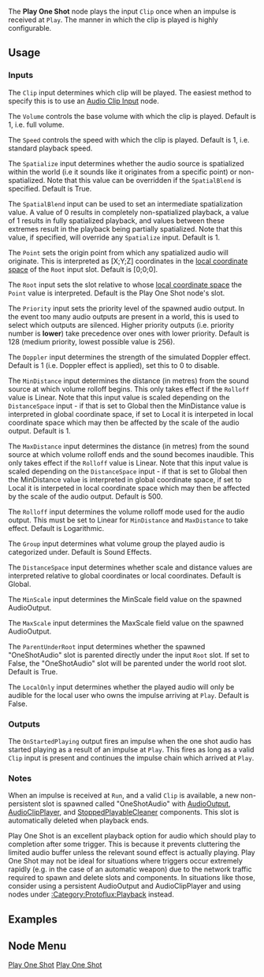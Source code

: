 <languages></languages>

The **Play One Shot** node plays the input `Clip` once when an impulse
is received at `Play`. The manner in which the clip is played is highly
configurable.

## Usage

### Inputs

The `Clip` input determines which clip will be played. The easiest
method to specify this is to use an [Audio Clip
Input](Audio_Clip_Input_(Protoflux_node) "wikilink") node.

The `Volume` controls the base volume with which the clip is played.
Default is 1, i.e. full volume.

The `Speed` controls the speed with which the clip is played. Default is
1, i.e. standard playback speed.

The `Spatialize` input determines whether the audio source is
spatialized within the world (i.e it sounds like it originates from a
specific point) or non-spatialized. Note that this value can be
overridden if the `SpatialBlend` is specified. Default is True.

The `SpatialBlend` input can be used to set an intermediate
spatialization value. A value of 0 results in completely non-spatialized
playback, a value of 1 results in fully spatialized playback, and values
between these extremes result in the playback being partially
spatialized. Note that this value, if specified, will override any
`Spatialize` input. Default is 1.

The `Point` sets the origin point from which any spatialized audio will
originate. This is interpreted as \[X;Y;Z\] coordinates in the [local
coordinate space](Coordinate_spaces#Global_vs._Local "wikilink") of the
`Root` input slot. Default is \[0;0;0\].

The `Root` input sets the slot relative to whose [local coordinate
space](Coordinate_spaces#Global_vs._Local "wikilink") the `Point` value
is interpreted. Default is the Play One Shot node's slot.

The `Priority` input sets the priority level of the spawned audio
output. In the event too many audio outputs are present in a world, this
is used to select which outputs are silenced. Higher priority outputs
(i.e. priority number is **lower**) take precedence over ones with lower
priority. Default is 128 (medium priority, lowest possible value is
256).

The `Doppler` input determines the strength of the simulated Doppler
effect. Default is 1 (i.e. Doppler effect is applied), set this to 0 to
disable.

The `MinDistance` input determines the distance (in metres) from the
sound source at which volume rolloff begins. This only takes effect if
the `Rolloff` value is Linear. Note that this input value is scaled
depending on the `DistanceSpace` input - if that is set to Global then
the MinDistance value is interpreted in global coordinate space, if set
to Local it is interpeted in local coordinate space which may then be
affected by the scale of the audio output. Default is 1.

The `MaxDistance` input determines the distance (in metres) from the
sound source at which volume rolloff ends and the sound becomes
inaudible. This only takes effect if the `Rolloff` value is Linear. Note
that this input value is scaled depending on the `DistanceSpace` input -
if that is set to Global then the MinDistance value is interpreted in
global coordinate space, if set to Local it is interpeted in local
coordinate space which may then be affected by the scale of the audio
output. Default is 500.

The `Rolloff` input determines the volume rolloff mode used for the
audio output. This must be set to Linear for `MinDistance` and
`MaxDistance` to take effect. Default is Logarithmic.

The `Group` input determines what volume group the played audio is
categorized under. Default is Sound Effects.

The `DistanceSpace` input determines whether scale and distance values
are interpreted relative to global coordinates or local coordinates.
Default is Global.

The `MinScale` input determines the MinScale field value on the spawned
AudioOutput.

The `MaxScale` input determines the MaxScale field value on the spawned
AudioOutput.

The `ParentUnderRoot` input determines whether the spawned
"OneShotAudio" slot is parented directly under the input `Root` slot. If
set to False, the "OneShotAudio" slot will be parented under the world
root slot. Default is True.

The `LocalOnly` input determines whether the played audio will only be
audible for the local user who owns the impulse arriving at `Play`.
Default is False.

### Outputs

The `OnStartedPlaying` output fires an impulse when the one shot audio
has started playing as a result of an impulse at `Play`. This fires as
long as a valid `Clip` input is present and continues the impulse chain
which arrived at `Play`.

### Notes

When an impulse is received at `Run`, and a valid `Clip` is available, a
new non-persistent slot is spawned called "OneShotAudio" with
[AudioOutput](AudioOutput_(Component) "wikilink"),
[AudioClipPlayer](AudioClipPlayer_(Component) "wikilink"), and
[StoppedPlayableCleaner](StoppedPlayableCleaner_(Component) "wikilink")
components. This slot is automatically deleted when playback ends.

Play One Shot is an excellent playback option for audio which should
play to completion after some trigger. This is because it prevents
cluttering the limited audio buffer unless the relevant sound effect is
actually playing. Play One Shot may not be ideal for situations where
triggers occur extremely rapidly (e.g. in the case of an automatic
weapon) due to the network traffic required to spawn and delete slots
and components. In situations like those, consider using a persistent
AudioOutput and AudioClipPlayer and using nodes under
[:Category:Protoflux:Playback](:Category:Protoflux:Playback "wikilink")
instead.

## Examples

## Node Menu

[Play One Shot](Category:Protoflux{{#translation:}} "wikilink") [Play
One Shot](Category:Protoflux:Audio{{#translation:}} "wikilink")